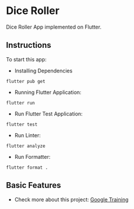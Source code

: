 # Dice Roller

Dice Roller App implemented on Flutter.

## Instructions

To start this app:

- Installing Dependencies

```
flutter pub get
```

- Running Flutter Application:

```
flutter run
```

- Run Flutter Test Application:

```
flutter test
```

- Run Linter:

```
flutter analyze
```

- Run Formatter:

```
flutter format .
```

## Basic Features

- Check more about this project: [Google Training](https://github.com/google-developer-training/android-basics-kotlin-dice-roller-with-images-app-solution)

